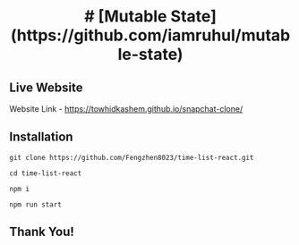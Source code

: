 <h1 align="center"># [Mutable State](https://github.com/iamruhul/mutable-state)</h1>

## Live Website

Website Link - https://towhidkashem.github.io/snapchat-clone/

## Installation
```
git clone https://github.com/Fengzhen8023/time-list-react.git

cd time-list-react

npm i

npm run start

```

## Thank You!